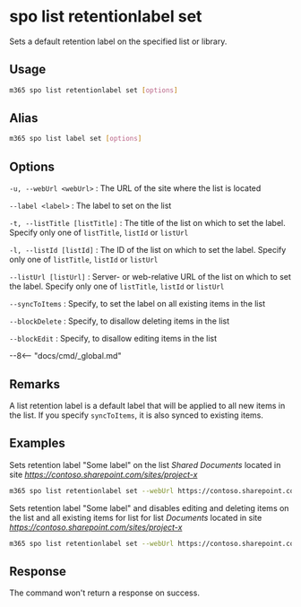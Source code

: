 # spo list retentionlabel set

Sets a default retention label on the specified list or library.

## Usage

```sh
m365 spo list retentionlabel set [options]
```

## Alias

```sh
m365 spo list label set [options]
```

## Options

`-u, --webUrl <webUrl>`
: The URL of the site where the list is located

`--label <label>`
: The label to set on the list

`-t, --listTitle [listTitle]`
: The title of the list on which to set the label. Specify only one of `listTitle`, `listId` or `listUrl`

`-l, --listId [listId]`
: The ID of the list on which to set the label. Specify only one of `listTitle`, `listId` or `listUrl`

`--listUrl [listUrl]`
: Server- or web-relative URL of the list on which to set the label. Specify only one of `listTitle`, `listId` or `listUrl`

`--syncToItems`
: Specify, to set the label on all existing items in the list

`--blockDelete`
: Specify, to disallow deleting items in the list

`--blockEdit`
: Specify, to disallow editing items in the list

--8<-- "docs/cmd/_global.md"

## Remarks

A list retention label is a default label that will be applied to all new items in the list. If you specify `syncToItems`, it is also synced to existing items. 

## Examples

Sets retention label "Some label" on the list _Shared Documents_ located in site _https://contoso.sharepoint.com/sites/project-x_

```sh
m365 spo list retentionlabel set --webUrl https://contoso.sharepoint.com/sites/project-x --listUrl 'Shared Documents' --label 'Some label'
```

Sets retention label "Some label" and disables editing and deleting items on the list and all existing items for list for list _Documents_ located in site _https://contoso.sharepoint.com/sites/project-x_

```sh
m365 spo list retentionlabel set --webUrl https://contoso.sharepoint.com/sites/project-x --listTitle 'Documents' --label 'Some label' --blockEdit --blockDelete --syncToItems
```

## Response

The command won't return a response on success.
